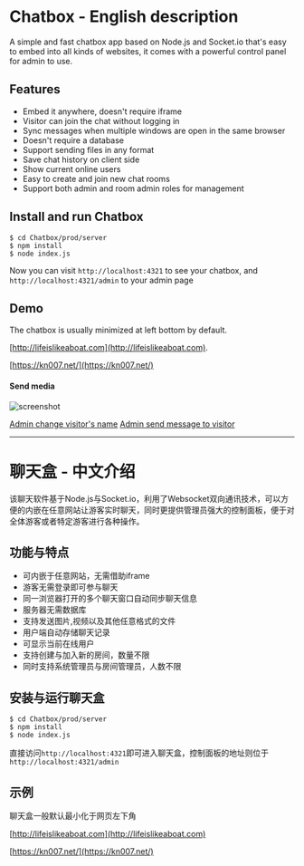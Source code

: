 # Chatbox - English description


A simple and fast chatbox app based on Node.js and Socket.io that's easy to embed into all kinds of websites, it comes with a powerful control panel for admin to use.


## Features

* Embed it anywhere, doesn't require iframe
* Visitor can join the chat without logging in
* Sync messages when multiple windows are open in the same browser
* Doesn't require a database
* Support sending files in any format
* Save chat history on client side
* Show current online users
* Easy to create and join new chat rooms
* Support both admin and room admin roles for management

## Install and run Chatbox

```
$ cd Chatbox/prod/server
$ npm install
$ node index.js
```


Now you can visit `http://localhost:4321` to see your chatbox, and `http://localhost:4321/admin` to your admin page


## Demo

The chatbox is usually minimized at left bottom by default.

[http://lifeislikeaboat.com](http://lifeislikeaboat.com). 

[https://kn007.net/](https://kn007.net/)


#### Send media

![screenshot](/screenshots/chatbox.gif?raw=true "Screenshot")


<a href='/screenshots/adminChangeName.gif?raw=true' target="_blank">Admin change visitor's name</a>
<a href='/screenshots/adminMsg.gif?raw=true' target="_blank">Admin send message to visitor</a>




-----------------------------------------------------------

# 聊天盒 - 中文介绍


该聊天软件基于Node.js与Socket.io，利用了Websocket双向通讯技术，可以方便的内嵌在任意网站让游客实时聊天，同时更提供管理员强大的控制面板，便于对全体游客或者特定游客进行各种操作。


## 功能与特点

* 可内嵌于任意网站，无需借助iframe
* 游客无需登录即可参与聊天
* 同一浏览器打开的多个聊天窗口自动同步聊天信息
* 服务器无需数据库
* 支持发送图片,视频以及其他任意格式的文件
* 用户端自动存储聊天记录
* 可显示当前在线用户
* 支持创建与加入新的房间，数量不限
* 同时支持系统管理员与房间管理员，人数不限

## 安装与运行聊天盒

```
$ cd Chatbox/prod/server
$ npm install
$ node index.js
```

直接访问`http://localhost:4321`即可进入聊天盒，控制面板的地址则位于`http://localhost:4321/admin`

## 示例

聊天盒一般默认最小化于网页左下角

[http://lifeislikeaboat.com](http://lifeislikeaboat.com) 

[https://kn007.net/](https://kn007.net/)
